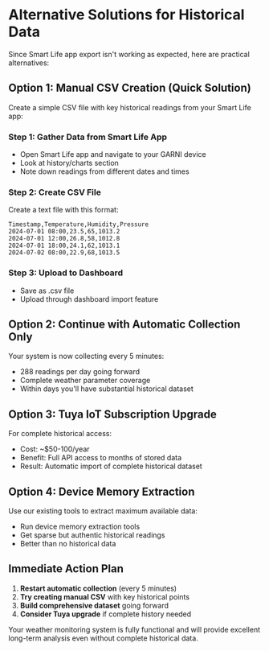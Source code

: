 # Alternative Solutions for Historical Data

Since Smart Life app export isn't working as expected, here are practical alternatives:

## Option 1: Manual CSV Creation (Quick Solution)
Create a simple CSV file with key historical readings from your Smart Life app:

### Step 1: Gather Data from Smart Life App
- Open Smart Life app and navigate to your GARNI device
- Look at history/charts section
- Note down readings from different dates and times

### Step 2: Create CSV File
Create a text file with this format:
```
Timestamp,Temperature,Humidity,Pressure
2024-07-01 08:00,23.5,65,1013.2
2024-07-01 12:00,26.8,58,1012.8
2024-07-01 18:00,24.1,62,1013.1
2024-07-02 08:00,22.9,68,1013.5
```

### Step 3: Upload to Dashboard
- Save as .csv file
- Upload through dashboard import feature

## Option 2: Continue with Automatic Collection Only
Your system is now collecting every 5 minutes:
- 288 readings per day going forward
- Complete weather parameter coverage
- Within days you'll have substantial historical dataset

## Option 3: Tuya IoT Subscription Upgrade
For complete historical access:
- Cost: ~$50-100/year
- Benefit: Full API access to months of stored data
- Result: Automatic import of complete historical dataset

## Option 4: Device Memory Extraction
Use our existing tools to extract maximum available data:
- Run device memory extraction tools
- Get sparse but authentic historical readings
- Better than no historical data

## Immediate Action Plan

1. **Restart automatic collection** (every 5 minutes)
2. **Try creating manual CSV** with key historical points
3. **Build comprehensive dataset** going forward
4. **Consider Tuya upgrade** if complete history needed

Your weather monitoring system is fully functional and will provide excellent long-term analysis even without complete historical data.